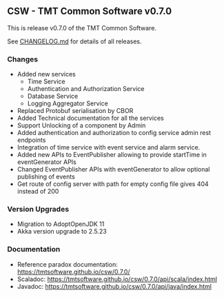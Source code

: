 ## CSW - TMT Common Software v0.7.0

This is release v0.7.0 of the TMT Common Software.

See [CHANGELOG.md](CHANGELOG.md) for details of all releases.

### Changes
- Added new services
    - Time Service
    - Authentication and Authorization Service
    - Database Service
    - Logging Aggregator Service
- Replaced Protobuf serialisation by CBOR
- Added Technical documentation for all the services
- Support Unlocking of a component by Admin
- Added authentication and authorization to config service admin rest endpoints
- Integration of time service with event service and alarm service.
- Added new APIs to EventPublisher allowing to provide startTime in eventGenerator APIs 
- Changed EventPublisher APIs with eventGenerator to allow optional publishing of events
- Get route of config server with path for empty config file gives 404 instead of 200
    
### Version Upgrades
- Migration to AdoptOpenJDK 11
- Akka version upgrade to 2.5.23

### Documentation
- Reference paradox documentation: https://tmtsoftware.github.io/csw/0.7.0/
- Scaladoc: https://tmtsoftware.github.io/csw/0.7.0/api/scala/index.html
- Javadoc: https://tmtsoftware.github.io/csw/0.7.0/api/java/index.html